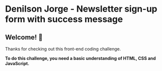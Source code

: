 # Denilson Jorge - Newsletter sign-up form with success message

## Welcome! 👋

Thanks for checking out this front-end coding challenge.


**To do this challenge, you need a basic understanding of HTML, CSS and JavaScript.**
